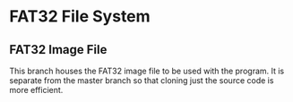 # FAT32 File System

## FAT32 Image File
This branch houses the FAT32 image file to be used with the program.
It is separate from the master branch so that cloning just the source code is more efficient.
